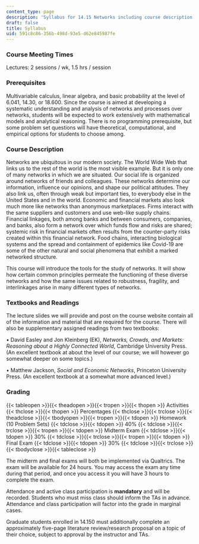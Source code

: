 ```yaml
---
content_type: page
description: 'Syllabus for 14.15 Networks including course description and prerequisites. '
draft: false
title: Syllabus
uid: 591c8c86-356b-498d-93e5-d62e845987fe
---
```

### Course Meeting Times

Lectures: 2 sessions / wk, 1.5 hrs / session

### Prerequisites

Multivariable calculus, linear algebra, and basic probability at the level of 6.041, 14.30, or 18.600. Since the course is aimed at developing a systematic understanding and analysis of networks and processes over networks, students will be expected to work extensively with mathematical models and analytical reasoning. There is no programming prerequisite, but some problem set questions will have theoretical, computational, and empirical options for students to choose among. 

### Course Description

Networks are ubiquitous in our modern society. The World Wide Web that links us to the rest of the world is the most visible example. But it is only one of many networks in which we are situated. Our social life is organized around networks of friends and colleagues. These networks determine our information, influence our opinions, and shape our political attitudes. They also link us, often through weak but important ties, to everybody else in the United States and in the world. Economic and financial markets also look much more like networks than anonymous marketplaces. Firms interact with the same suppliers and customers and use web-like supply chains. Financial linkages, both among banks and between consumers, companies, and banks, also form a network over which funds flow and risks are shared; systemic risk in financial markets often results from the counter-party risks created within this financial network. Food chains, interacting biological systems and the spread and containment of epidemics like Covid-19 are some of the other natural and social phenomena that exhibit a marked networked structure. 

This course will introduce the tools for the study of networks. It will show how certain common principles permeate the functioning of these diverse networks and how the same issues related to robustness, fragility, and interlinkages arise in many different types of networks. 

### Textbooks and Readings

The lecture slides we will provide and post on the course website contain all of the information and material that are required for the course. There will also be supplementary assigned readings from two textbooks: 

• David Easley and Jon Kleinberg (EK), *Networks, Crowds, and Markets: Reasoning about a Highly Connected World*, Cambridge University Press. (An excellent textbook at about the level of our course; we will however go somewhat deeper on some topics.) 

• Matthew Jackson, *Social and Economic Networks*, Princeton University Press. (An excellent textbook at a somewhat more advanced level.) 

### Grading

{{< tableopen >}}{{< theadopen >}}{{< tropen >}}{{< thopen >}}
Activities
{{< thclose >}}{{< thopen >}}
Percentages
{{< thclose >}}{{< trclose >}}{{< theadclose >}}{{< tbodyopen >}}{{< tropen >}}{{< tdopen >}}
Homework (10 Problem Sets)
{{< tdclose >}}{{< tdopen >}}
40%
{{< tdclose >}}{{< trclose >}}{{< tropen >}}{{< tdopen >}}
Midterm Exam
{{< tdclose >}}{{< tdopen >}}
30%
{{< tdclose >}}{{< trclose >}}{{< tropen >}}{{< tdopen >}}
Final Exam
{{< tdclose >}}{{< tdopen >}}
30%
{{< tdclose >}}{{< trclose >}}{{< tbodyclose >}}{{< tableclose >}}

The midterm and final exams will both be implemented via Qualtrics. The exam will be available for 24 hours. You may access the exam any time during that period, and once you access it you will have 3 hours to complete the exam. 

Attendance and active class participation is **mandatory** and will be recorded. Students who must miss class should inform the TAs in advance. Attendance and class participation will factor into the grade in marginal cases. 

Graduate students enrolled in 14.150 must additionally complete an approximately five-page literature review/research proposal on a topic of their choice, subject to approval by the instructor and TAs.